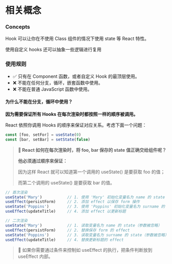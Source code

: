 # 相关概念

### Concepts

Hook 可以让你在不使用 Class 组件的情况下使用 state 等 React 特性。

使用自定义 hooks 还可以抽象一些逻辑进行复用

### 使用规则

* ✅ 只有在 Component 函数，或者自定义 Hook 的最顶层使用。
* ❌ 不能在任何分支，循环，嵌套函数中使用。
* ❌ 不能在普通 JavaScript 函数中使用。

#### 为什么不能在分支，循环中使用？

**因为需要保证所有 Hooks 在每次渲染时都按照一样的顺序被调用。**

React 依照你调用 Hooks 的顺序来保证对应关系。考虑下面一个问题：

```jsx
const [foo, setFor] = useState(0)
const [bar, setBar] = setState(false)
```

> **🙋 React 如何在每次渲染时，将 foo, bar 保存的 state 值正确交给组件呢？**
>
> **他必须通过顺序来保证：**
>
> 因为这样 React 就可以知道第一个调用的 useState() 是要获取 foo 的值；
>
> 而第二个调用的 useState() 是要获取 bar 的值。

```jsx
// 首次渲染
useState('Mary')           // 1. 使用 'Mary' 初始化变量名为 name 的 state
useEffect(persistForm)     // 2. 添加 effect 以保存 form 操作
useState('Poppins')        // 3. 使用 'Poppins' 初始化变量名为 surname 的 state
useEffect(updateTitle)     // 4. 添加 effect 以更新标题

// 二次渲染
useState('Mary')           // 1. 读取变量名为 name 的 state（参数被忽略）
useEffect(persistForm)     // 2. 替换保存 form 的 effect
useState('Poppins')        // 3. 读取变量名为 surname 的 state（参数被忽略）
useEffect(updateTitle)     // 4. 替换更新标题的 effect
```

> 🔹 如果你需要通过条件来控制如 useEffect 的执行，把条件判断放到 useEffect 内部。
